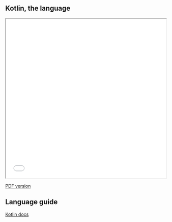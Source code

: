 ## Kotlin, the language

<iframe src="../../slides/index.html" width="100%" height="500"></iframe>

[PDF version](/intro-kotlin/slides/slides.pdf)

## Language guide

[Kotlin docs](https://kotlinlang.org/docs/home.html)
